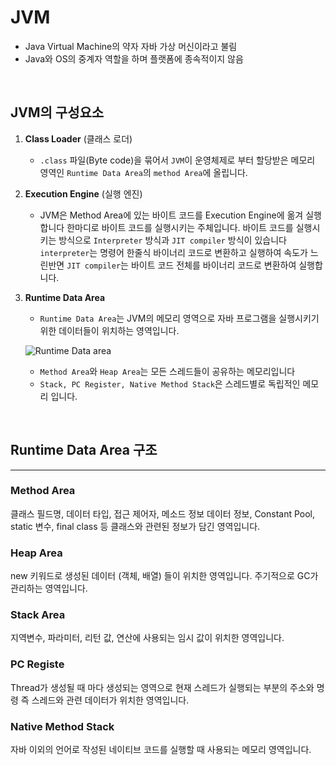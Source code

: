 # JVM
- Java Virtual Machine의 약자 자바 가상 머신이라고 불림
- Java와 OS의 중계자 역할을 하며 플랫폼에 종속적이지 않음
<br/>

## JVM의 구성요소
1. **Class Loader** (클래스 로더)
    - `.class` 파일(Byte code)을 묶어서 `JVM`이 운영체제로 부터 할당받은 메모리 영역인 `Runtime Data Area`의 `method Area`에 올립니다.

2. **Execution Engine** (실행 엔진)
    - JVM은 Method Area에 있는 바이트 코드를 Execution Engine에 옮겨 실행합니다
    한마디로 바이트 코드를 실행시키는 주체입니다. 바이트 코드를 실행시키는 방식으로 `Interpreter` 방식과 `JIT compiler` 방식이 있습니다 `interpreter`는 명령어 한줄식 바이너리 코드로 변환하고 실행하여 속도가 느린반면 `JIT compiler`는 바이트 코드 전체를 바이너리 코드로 변환하여 실행합니다.

3. **Runtime Data Area**
    - `Runtime Data Area`는 JVM의 메모리 영역으로 자바 프로그램을 실행시키기 위한 데이터들이 위치하는 영역입니다.
    
    ![Runtime Data area](https://user-images.githubusercontent.com/24227385/222153708-7facee2e-6641-485b-816a-b47ba70fd088.png)


    - `Method Area`와 `Heap Area`는 모든 스레드들이 공유하는 메모리입니다
    - `Stack, PC Register, Native Method Stack`은 스레드별로 독립적인 메모리 입니다.
<br/>

## Runtime Data Area 구조
___
### **Method Area**
클래스 필드명, 데이터 타입, 접근 제어자, 메소드 정보 데이터 정보, Constant Pool, static 변수, final class 등 클래스와 관련된 정보가 담긴 영역입니다.
<br/>

### **Heap Area**
new 키워드로 생성된 데이터 (객체, 배열) 들이 위치한 영역입니다.
주기적으로 GC가 관리하는 영역입니다.
<br/>

### **Stack Area**
지역변수, 파라미터, 리턴 값, 연산에 사용되는 임시 값이 위치한 영역입니다.
<br/>


### **PC Registe**
Thread가 생성될 때 마다 생성되는 영역으로 현재 스레드가 실행되는 부분의 주소와 명령 즉 스레드와 관련 데이터가 위치한 영역입니다.

### **Native Method Stack**
자바 이외의 언어로 작성된 네이티브 코드를 실행할 때 사용되는 메모리 영역입니다.

